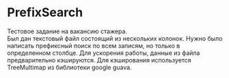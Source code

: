 # PrefixSearch

Тестовое задание на вакансию стажера.  
Был дан текстовый файл состоящий из нескольких колонок. Нужно было написать префиксный поиск по всем записям, но только в определенном столбце.
Для ускорения работы, данные из файла предварительно кэшируются. Для кэширования используется TreeMultimap из библиотеки google guava.
